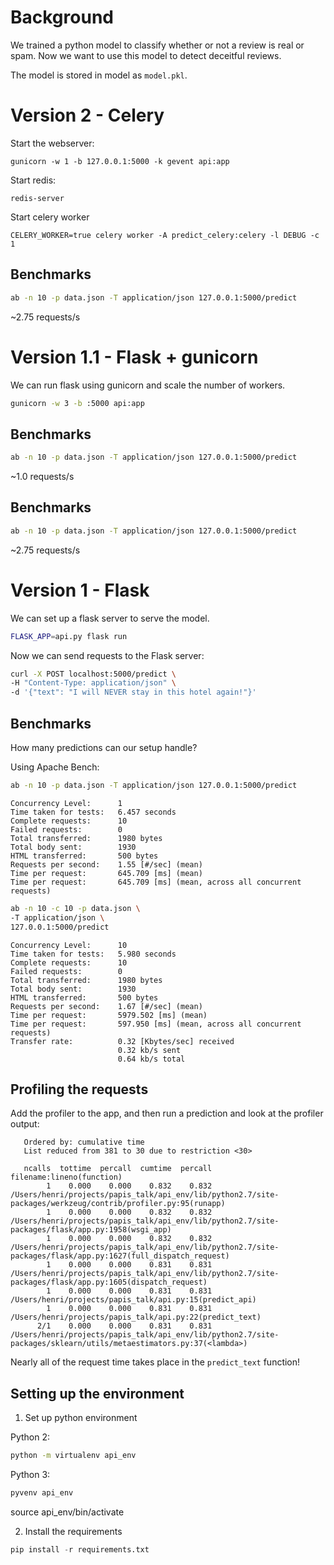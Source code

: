 # Background

We trained a python model to classify whether or not a review is real or spam. Now we want to use this model to detect deceitful reviews.

The model is stored in model as ```model.pkl```.

# Version 2 - Celery

Start the webserver:
```
gunicorn -w 1 -b 127.0.0.1:5000 -k gevent api:app
```

Start redis:
```
redis-server
```

Start celery worker
```
CELERY_WORKER=true celery worker -A predict_celery:celery -l DEBUG -c 1
```

## Benchmarks

```bash
ab -n 10 -p data.json -T application/json 127.0.0.1:5000/predict
```
~2.75 requests/s

# Version 1.1 - Flask + gunicorn

We can run flask using gunicorn and scale the number of workers.

```bash
gunicorn -w 3 -b :5000 api:app
```

## Benchmarks
```bash
ab -n 10 -p data.json -T application/json 127.0.0.1:5000/predict
```
~1.0 requests/s


## Benchmarks
```bash
ab -n 10 -p data.json -T application/json 127.0.0.1:5000/predict
```
~2.75 requests/s

# Version 1 - Flask

We can set up a flask server to serve the model.

```bash
FLASK_APP=api.py flask run
```

Now we can send requests to the Flask server:
```bash
curl -X POST localhost:5000/predict \
-H "Content-Type: application/json" \
-d '{"text": "I will NEVER stay in this hotel again!"}'
```

## Benchmarks

How many predictions can our setup handle?

Using Apache Bench:

```bash
ab -n 10 -p data.json -T application/json 127.0.0.1:5000/predict
```

```
Concurrency Level:      1
Time taken for tests:   6.457 seconds
Complete requests:      10
Failed requests:        0
Total transferred:      1980 bytes
Total body sent:        1930
HTML transferred:       500 bytes
Requests per second:    1.55 [#/sec] (mean)
Time per request:       645.709 [ms] (mean)
Time per request:       645.709 [ms] (mean, across all concurrent requests)
```

```bash
ab -n 10 -c 10 -p data.json \
-T application/json \
127.0.0.1:5000/predict
```

```
Concurrency Level:      10
Time taken for tests:   5.980 seconds
Complete requests:      10
Failed requests:        0
Total transferred:      1980 bytes
Total body sent:        1930
HTML transferred:       500 bytes
Requests per second:    1.67 [#/sec] (mean)
Time per request:       5979.502 [ms] (mean)
Time per request:       597.950 [ms] (mean, across all concurrent requests)
Transfer rate:          0.32 [Kbytes/sec] received
                        0.32 kb/s sent
                        0.64 kb/s total
```

## Profiling the requests

Add the profiler to the app, and then run a prediction and look at the profiler output:

```
   Ordered by: cumulative time
   List reduced from 381 to 30 due to restriction <30>

   ncalls  tottime  percall  cumtime  percall filename:lineno(function)
        1    0.000    0.000    0.832    0.832 /Users/henri/projects/papis_talk/api_env/lib/python2.7/site-packages/werkzeug/contrib/profiler.py:95(runapp)
        1    0.000    0.000    0.832    0.832 /Users/henri/projects/papis_talk/api_env/lib/python2.7/site-packages/flask/app.py:1958(wsgi_app)
        1    0.000    0.000    0.832    0.832 /Users/henri/projects/papis_talk/api_env/lib/python2.7/site-packages/flask/app.py:1627(full_dispatch_request)
        1    0.000    0.000    0.831    0.831 /Users/henri/projects/papis_talk/api_env/lib/python2.7/site-packages/flask/app.py:1605(dispatch_request)
        1    0.000    0.000    0.831    0.831 /Users/henri/projects/papis_talk/api.py:15(predict_api)
        1    0.000    0.000    0.831    0.831 /Users/henri/projects/papis_talk/api.py:22(predict_text)
      2/1    0.000    0.000    0.831    0.831 /Users/henri/projects/papis_talk/api_env/lib/python2.7/site-packages/sklearn/utils/metaestimators.py:37(<lambda>)
```

Nearly all of the request time takes place in the ```predict_text``` function!

## Setting up the environment

1. Set up python environment

Python 2:
```bash
python -m virtualenv api_env
```

Python 3:
```bash
pyvenv api_env
```

source api_env/bin/activate

2. Install the requirements

```python
pip install -r requirements.txt
```
